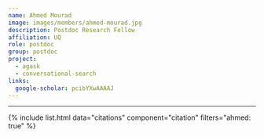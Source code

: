 ```yaml
---
name: Ahmed Mourad
image: images/members/ahmed-mourad.jpg
description: Postdoc Research Fellow
affiliation: UQ
role: postdoc
group: postdoc
project: 
  - agask
  - conversational-search
links:
  google-scholar: pcibYXwAAAAJ
---
```


---

{% include list.html data="citations" component="citation" filters="ahmed: true" %}